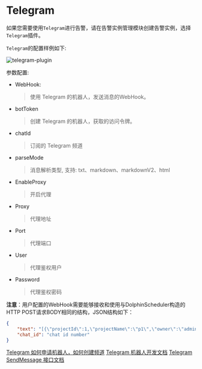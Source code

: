 # Telegram

如果您需要使用`Telegram`进行告警，请在告警实例管理模块创建告警实例，选择`Telegram`插件。

`Telegram`的配置样例如下:

![telegram-plugin](/img/alert/telegram-plugin.png)

参数配置:
* WebHook:
  > 使用 Telegram 的机器人，发送消息的WebHook。
* botToken
  > 创建 Telegram 的机器人，获取的访问令牌。
* chatId
  > 订阅的 Telegram 频道
* parseMode
  > 消息解析类型, 支持: txt、markdown、markdownV2、html
* EnableProxy
  > 开启代理
* Proxy
  > 代理地址
* Port
  > 代理端口
* User
  > 代理鉴权用户
* Password
  > 代理鉴权密码

**注意**：用户配置的WebHook需要能够接收和使用与DolphinScheduler构造的HTTP POST请求BODY相同的结构，JSON结构如下：

```json
{
    "text": "[{\"projectId\":1,\"projectName\":\"p1\",\"owner\":\"admin\",\"processId\":35,\"processDefinitionCode\":4928367293568,\"processName\":\"s11-3-20220324084708668\",\"taskCode\":4928359068928,\"taskName\":\"s1\",\"taskType\":\"SHELL\",\"taskState\":\"FAILURE\",\"taskStartTime\":\"2022-03-24 08:47:08\",\"taskEndTime\":\"2022-03-24 08:47:09\",\"taskHost\":\"192.168.1.103:1234\",\"logPath\":\"\"}]",
    "chat_id": "chat id number"
}
```

[Telegram 如何申请机器人，如何创建频道](https://core.telegram.org/bots)
[Telegram 机器人开发文档](https://core.telegram.org/bots/api) 
[Telegram SendMessage 接口文档](https://core.telegram.org/bots/api#sendmessage)

